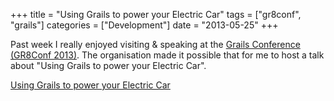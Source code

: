 +++
title 		= "Using Grails to power your Electric Car"
tags 		= ["gr8conf", "grails"]
categories	= ["Development"]
date		= "2013-05-25"
+++

Past week I really enjoyed visiting & speaking at the [Grails Conference (GR8Conf 2013)](http://gr8conf.org/). The organisation made it possible that for me to host a talk about "Using Grails to power your Electric Car".

[Using Grails to power your Electric Car](http://www.slideshare.net/mpas/20130523-gr8conf-using-grails-to-power-your-electric-car)